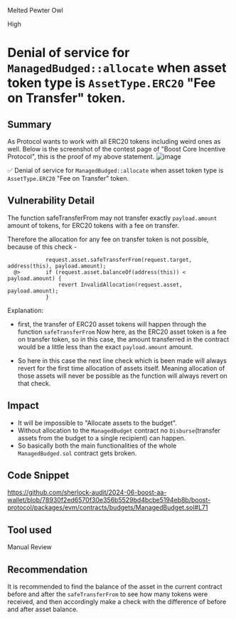 Melted Pewter Owl

High

# Denial of service for `ManagedBudged::allocate` when asset token type is `AssetType.ERC20` "Fee on Transfer" token.

## Summary

As Protocol wants to work with all ERC20 tokens including weird ones as well.
Below is the screenshot of the contest page of "Boost Core Incentive Protocol", this is the proof of my above statement. 
![image](https://github.com/user-attachments/assets/3dffe698-25d6-41b3-8dab-c69db77b40b8)

✅ Denial of service for `ManagedBudged::allocate` when asset token type is `AssetType.ERC20` "Fee on Transfer" token.

## Vulnerability Detail
The function safeTransferFrom may not transfer exactly `payload.amount` amount of tokens, for ERC20 tokens with a fee on transfer. 

Therefore the allocation for any fee on transfer token is not possible, because of this check - 
```solidity
            request.asset.safeTransferFrom(request.target, address(this), payload.amount);
  @>        if (request.asset.balanceOf(address(this)) < payload.amount) {
                revert InvalidAllocation(request.asset, payload.amount);
            }
``` 
Explanation:
- first, the transfer of ERC20 asset tokens will happen through the function `safeTransferFrom`
Now here, as the ERC20 asset token is a fee on transfer token, so in this case, the amount transferred in the contract would be a little less than the exact `payload.amount` amount.

- So here in this case the next line check which is been made will always revert for the first time allocation of assets itself. Meaning allocation of those assets will never be possible as the function will always revert on that check.

## Impact
- It will be impossible to "Allocate assets to the budget". 
- Without allocation to the `ManagedBudget` contract no `Disburse`(transfer assets from the budget to a single recipient) can happen.
- So basically both the main functionalities of the whole `ManagedBudged.sol` contract gets broken.
## Code Snippet
https://github.com/sherlock-audit/2024-06-boost-aa-wallet/blob/78930f2ed6570f30e356b5529bd4bcbe5194eb8b/boost-protocol/packages/evm/contracts/budgets/ManagedBudget.sol#L71
## Tool used

Manual Review

## Recommendation
It is recommended to find the balance of the asset in the current contract before and after the `safeTransferFrom` to see how many tokens were received, and then accordingly make a check with the difference of before and after asset balance.